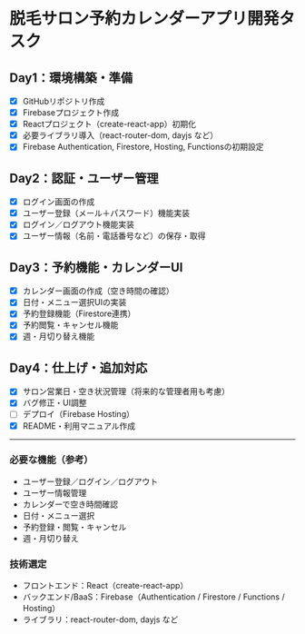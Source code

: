 # 脱毛サロン予約カレンダーアプリ開発タスク

## Day1：環境構築・準備
- [x] GitHubリポジトリ作成
- [x] Firebaseプロジェクト作成
- [x] Reactプロジェクト（create-react-app）初期化
- [x] 必要ライブラリ導入（react-router-dom, dayjs など）
- [x] Firebase Authentication, Firestore, Hosting, Functionsの初期設定

## Day2：認証・ユーザー管理
- [x] ログイン画面の作成
- [x] ユーザー登録（メール＋パスワード）機能実装
- [x] ログイン／ログアウト機能実装
- [x] ユーザー情報（名前・電話番号など）の保存・取得

## Day3：予約機能・カレンダーUI
- [x] カレンダー画面の作成（空き時間の確認）
- [x] 日付・メニュー選択UIの実装
- [x] 予約登録機能（Firestore連携）
- [x] 予約閲覧・キャンセル機能
- [x] 週・月切り替え機能

## Day4：仕上げ・追加対応
- [x] サロン営業日・空き状況管理（将来的な管理者用も考慮）
- [x] バグ修正・UI調整
- [ ] デプロイ（Firebase Hosting）
- [x] README・利用マニュアル作成

---

### 必要な機能（参考）
- ユーザー登録／ログイン／ログアウト
- ユーザー情報管理
- カレンダーで空き時間確認
- 日付・メニュー選択
- 予約登録・閲覧・キャンセル
- 週・月切り替え

### 技術選定
- フロントエンド：React（create-react-app）
- バックエンド/BaaS：Firebase（Authentication / Firestore / Functions / Hosting）
- ライブラリ：react-router-dom, dayjs など 